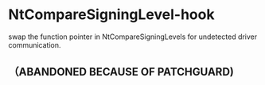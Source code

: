 # NtCompareSigningLevel-hook
swap the function pointer in NtCompareSigningLevels for undetected driver communication.

## （ABANDONED BECAUSE OF PATCHGUARD)

